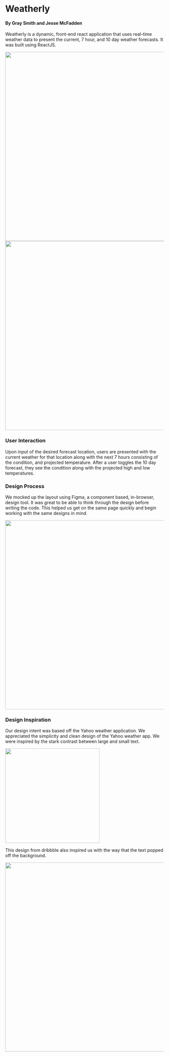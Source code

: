 # Weatherly

#### By Gray Smith and Jesse McFadden

Weatherly is a dynamic, front-end react application that uses real-time weather data to present the current, 7 hour, and 10 day weather forecasts. It was built using ReactJS.

<img src="https://i.imgur.com/0IJDydV.png" width='600px'>

<img src="https://i.imgur.com/tTR2nkE.jpg" width='600px'>

### User Interaction

Upon input of the desired forecast location, users are presented with the current weather for that location along with the next 7 hours consisting of the condition, and projected temperature. After a user toggles the 10 day forecast, they see the condition along with the projected high and low temperatures.

### Design Process

We mocked up the layout using Figma, a component based, in-browser, design tool. It was great to be able to think through the design before writing the code. This helped us get on the same page quickly and begin working with the same designs in mind.

<img src="https://i.imgur.com/oxKZDul.png" width='600px'>

### Design Inspiration

Our design intent was based off the Yahoo weather application. We appreciated the simplicity and clean design of the Yahoo weather app. We were inspired by the stark contrast between large and small text.

<img src="https://i.imgur.com/VQnDtB3.png" width='300px'>

This design from dribbble also inspired us with the way that the text popped off the background.

<img src="https://i.imgur.com/hiGq9ri.png" width='600px'>
